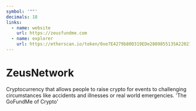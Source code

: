 ```yaml
---
symbol: '""'
decimals: 18
links:
  - name: website
    url: https://zeusfundme.com
  - name: explorer
    url: https://etherscan.io/token/0xe7E4279b80D319EDe2889855135A22021baf0907
---
```


# ZeusNetwork

Cryptocurrency that allows people to raise crypto for events to challenging circumstances like accidents and illnesses or real world emergencies. 'The GoFundMe of Crypto'
